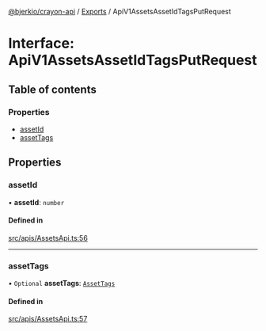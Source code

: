 [@bjerkio/crayon-api](../README.md) / [Exports](../modules.md) / ApiV1AssetsAssetIdTagsPutRequest

# Interface: ApiV1AssetsAssetIdTagsPutRequest

## Table of contents

### Properties

- [assetId](ApiV1AssetsAssetIdTagsPutRequest.md#assetid)
- [assetTags](ApiV1AssetsAssetIdTagsPutRequest.md#assettags)

## Properties

### assetId

• **assetId**: `number`

#### Defined in

[src/apis/AssetsApi.ts:56](https://github.com/bjerkio/crayon-api-js/blob/22cd66d/src/apis/AssetsApi.ts#L56)

___

### assetTags

• `Optional` **assetTags**: [`AssetTags`](AssetTags.md)

#### Defined in

[src/apis/AssetsApi.ts:57](https://github.com/bjerkio/crayon-api-js/blob/22cd66d/src/apis/AssetsApi.ts#L57)
